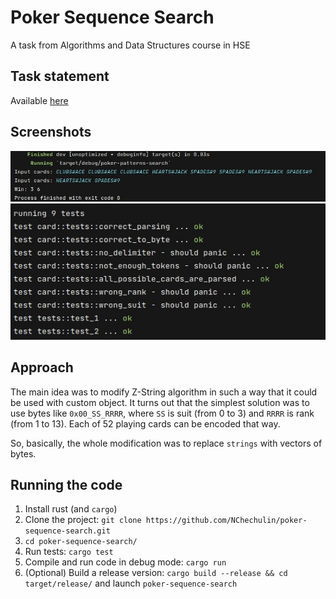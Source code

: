 # Poker Sequence Search
A task from Algorithms and Data Structures course in HSE

## Task statement

Available [here](assets/task_statement.pdf)

## Screenshots

![](assets/proof_of_work.jpg)
![](assets/passes_tests.jpg)

## Approach

The main idea was to modify Z-String algorithm in such a way that it could be used with custom object. It turns out that the simplest solution was to use bytes like `0x00_SS_RRRR`, where `SS` is suit (from 0 to 3) and `RRRR` is rank (from 1 to 13).
Each of 52 playing cards can be encoded that way.

So, basically, the whole modification was to replace `strings` with vectors of bytes.

## Running the code

1. Install rust (and `cargo`)
2. Clone the project: `git clone https://github.com/NChechulin/poker-sequence-search.git`
3. `cd poker-sequence-search/`
4. Run tests: `cargo test`
5. Compile and run code in debug mode: `cargo run`
6. (Optional) Build a release version: `cargo build --release && cd target/release/` and launch `poker-sequence-search`
